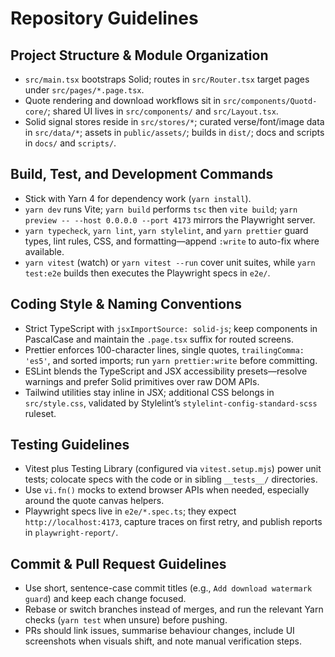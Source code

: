 # Repository Guidelines

## Project Structure & Module Organization
- `src/main.tsx` bootstraps Solid; routes in `src/Router.tsx` target pages under `src/pages/*.page.tsx`.
- Quote rendering and download workflows sit in `src/components/Quotd-core/`; shared UI lives in `src/components/` and `src/Layout.tsx`.
- Solid signal stores reside in `src/stores/*`; curated verse/font/image data in `src/data/*`; assets in `public/assets/`; builds in `dist/`; docs and scripts in `docs/` and `scripts/`.

## Build, Test, and Development Commands
- Stick with Yarn 4 for dependency work (`yarn install`).
- `yarn dev` runs Vite; `yarn build` performs `tsc` then `vite build`; `yarn preview -- --host 0.0.0.0 --port 4173` mirrors the Playwright server.
- `yarn typecheck`, `yarn lint`, `yarn stylelint`, and `yarn prettier` guard types, lint rules, CSS, and formatting—append `:write` to auto-fix where available.
- `yarn vitest` (watch) or `yarn vitest --run` cover unit suites, while `yarn test:e2e` builds then executes the Playwright specs in `e2e/`.

## Coding Style & Naming Conventions
- Strict TypeScript with `jsxImportSource: solid-js`; keep components in PascalCase and maintain the `.page.tsx` suffix for routed screens.
- Prettier enforces 100-character lines, single quotes, `trailingComma: 'es5'`, and sorted imports; run `yarn prettier:write` before committing.
- ESLint blends the TypeScript and JSX accessibility presets—resolve warnings and prefer Solid primitives over raw DOM APIs.
- Tailwind utilities stay inline in JSX; additional CSS belongs in `src/style.css`, validated by Stylelint’s `stylelint-config-standard-scss` ruleset.

## Testing Guidelines
- Vitest plus Testing Library (configured via `vitest.setup.mjs`) power unit tests; colocate specs with the code or in sibling `__tests__/` directories.
- Use `vi.fn()` mocks to extend browser APIs when needed, especially around the quote canvas helpers.
- Playwright specs live in `e2e/*.spec.ts`; they expect `http://localhost:4173`, capture traces on first retry, and publish reports in `playwright-report/`.

## Commit & Pull Request Guidelines
- Use short, sentence-case commit titles (e.g., `Add download watermark guard`) and keep each change focused.
- Rebase or switch branches instead of merges, and run the relevant Yarn checks (`yarn test` when unsure) before pushing.
- PRs should link issues, summarise behaviour changes, include UI screenshots when visuals shift, and note manual verification steps.
